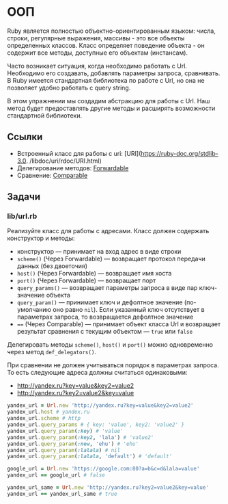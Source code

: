 # ООП

Ruby является полностью объектно-ориентированным языком: числа, строки, регулярные выражения, массивы - это все объекты определенных классов. Класс определяет поведение объекта - он содержит все методы, доступные его объектам (инстансам).

Часто возникает ситуация, когда необходимо работать с Url. Необходимо его создавать, добавлять параметры запроса, сравнивать. В Ruby имеется стандартная библиотека по работе с Url, но она не позволяет удобно работать с query string.

В этом упражнении мы создадим абстракцию для работы с Url. Наш метод будет предоставлять другие методы и расширять возможности стандартной библиотеки.

## Ссылки

* Встроенный класс для работы с uri: [URI](https://ruby-doc.org/stdlib-3.0. /libdoc/uri/rdoc/URI.html)
* Делегирование методов: [Forwardable](https://ruby-doc.org/stdlib-3.0.1/libdoc/forwardable/rdoc/Forwardable.html)
* Сравнение: [Comparable](https://ruby-doc.org/core-3.0.1/Comparable.html)

## Задачи

### lib/url.rb

Реализуйте класс для работы с адресами. Класс должен содержать конструктор и методы:

* конструктор — принимает на вход адрес в виде строки
* `scheme()` (Через Forwardable) — возвращает протокол передачи данных (без двоеточия)
* `host()` (Через Forwardable) — возвращает имя хоста
* `port()` (Через Forwardable) — возвращает порт
* `query_params()` — возвращает параметры запроса в виде пар ключ-значение объекта
* `query_param()` — принимает ключ и дефолтное значение (по-умолчанию оно равно `nil`). Если указанный ключ отсутствует в параметрах запроса, то возвращается дефолтное значение
* `==` (Через Comparable) — принимает объект класса Url и возвращает результат сравнения с текущим объектом — `true` или `false`

Делегировать методы `scheme()`, `host()` и `port()` можно одновременно через метод `def_delegators()`.

При сравнении не должен учитываться порядок в параметрах запроса. То есть следующие адреса должны считаться одинаковыми:

* <http://yandex.ru?key=value&key2=value2>
* <http://yandex.ru?key2=value2&key=value>

```ruby
yandex_url = Url.new 'http://yandex.ru?key=value&key2=value2'
yandex_url.host # yandex.ru
yandex_url.scheme # http
yandex_url.query_params # { key: 'value', key2: 'value2' }
yandex_url.query_param(:key) # 'value'
yandex_url.query_param(:key2, 'lala') # 'value2'
yandex_url.query_param(:new, 'ehu') # 'ehu'
yandex_url.query_param(:lalala) # nil
yandex_url.query_param(:lalala, 'default') # 'default'

google_url = Url.new 'https://google.com:80?a=b&c=d&lala=value'
yandex_url == google_url # false

yandex_url_same = Url.new 'http://yandex.ru?key2=value2&key=value'
yandex_url == yandex_url_same # true
```
